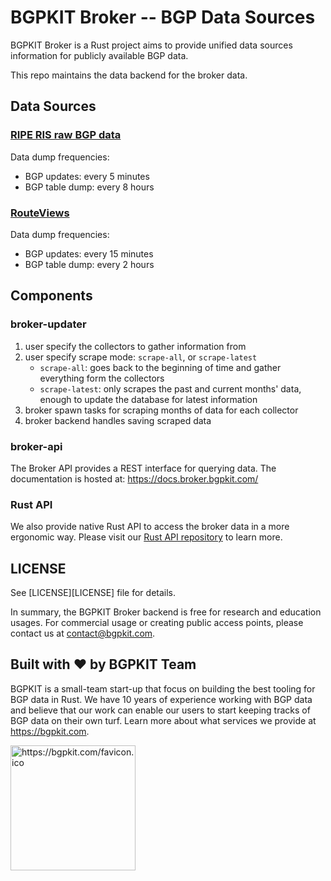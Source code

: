 # BGPKIT Broker -- BGP Data Sources

BGPKIT Broker is a Rust project aims to provide unified data sources information for 
publicly available BGP data.

This repo maintains the data backend for the broker data.

## Data Sources

### [RIPE RIS raw BGP data](https://www.ripe.net/analyse/internet-measurements/routing-information-service-ris/ris-raw-data)

Data dump frequencies:
- BGP updates: every 5 minutes
- BGP table dump: every 8 hours

### [RouteViews](http://archive.routeviews.org)

Data dump frequencies:
- BGP updates: every 15 minutes
- BGP table dump: every 2 hours

## Components

### broker-updater

1. user specify the collectors to gather information from
2. user specify scrape mode: `scrape-all`, or `scrape-latest`
    - `scrape-all`: goes back to the beginning of time and gather everything form the collectors
    - `scrape-latest`: only scrapes the past and current months' data, enough to update the database for latest information
3. broker spawn tasks for scraping months of data for each collector
4. broker backend handles saving scraped data

### broker-api

The Broker API provides a REST interface for querying data.
The documentation is hosted at: https://docs.broker.bgpkit.com/

### Rust API

We also provide native Rust API to access the broker data in a more ergonomic way.
Please visit our [Rust API repository](https://github.com/bgpkit/bgpkit-broker) to learn more.

## LICENSE

See [LICENSE][LICENSE] file for details. 

In summary, the BGPKIT Broker backend is free for research and education usages.
For commercial usage or creating public access points, please contact us at contact@bgpkit.com.

## Built with ❤️ by BGPKIT Team

BGPKIT is a small-team start-up that focus on building the best tooling for BGP data in Rust. We have 10 years of
experience working with BGP data and believe that our work can enable our users to start keeping tracks of BGP data
on their own turf. Learn more about what services we provide at https://bgpkit.com.

<a href="https://bgpkit.com"><img src="https://bgpkit.com/Original%20Logo%20Cropped.png" alt="https://bgpkit.com/favicon.ico" width="200"/></a>
